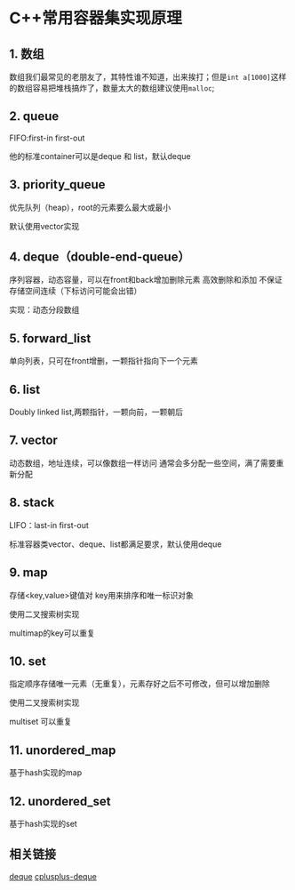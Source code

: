 # C++常用容器集实现原理

## 1. 数组

数组我们最常见的老朋友了，其特性谁不知道，出来挨打；但是`int a[1000]`这样的数组容易把堆栈搞炸了，数量太大的数组建议使用`malloc`;

## 2. queue

FIFO:first-in first-out

他的标准container可以是deque 和 list，默认deque

## 3. priority_queue

优先队列（heap），root的元素要么最大或最小

默认使用vector实现

## 4. deque（double-end-queue）

序列容器，动态容量，可以在front和back增加删除元素
高效删除和添加
不保证存储空间连续（下标访问可能会出错）

实现：动态分段数组

## 5. forward_list

单向列表，只可在front增删，一颗指针指向下一个元素

## 6. list

Doubly linked list,两颗指针，一颗向前，一颗朝后

## 7. vector

动态数组，地址连续，可以像数组一样访问
通常会多分配一些空间，满了需要重新分配

## 8. stack

LIFO：last-in first-out

标准容器类vector、deque、list都满足要求，默认使用deque

## 9. map

存储<key,value>键值对
key用来排序和唯一标识对象

使用二叉搜索树实现

multimap的key可以重复

## 10. set

指定顺序存储唯一元素（无重复），元素存好之后不可修改，但可以增加删除

使用二叉搜索树实现

multiset 可以重复

## 11. unordered_map

基于hash实现的map

## 12. unordered_set

基于hash实现的set

## 相关链接

[deque](https://blog.csdn.net/qq_32378713/article/details/79415764)
[cplusplus-deque](http://www.cplusplus.com/reference/deque/deque/)
